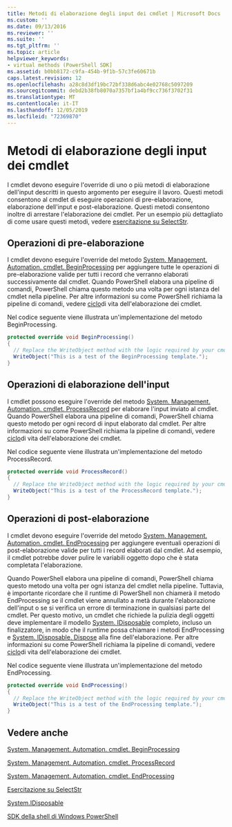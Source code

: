 ```yaml
---
title: Metodi di elaborazione degli input dei cmdlet | Microsoft Docs
ms.custom: ''
ms.date: 09/13/2016
ms.reviewer: ''
ms.suite: ''
ms.tgt_pltfrm: ''
ms.topic: article
helpviewer_keywords:
- virtual methods (PowerShell SDK]
ms.assetid: b0bb8172-c9fa-454b-9f1b-57c3fe60671b
caps.latest.revision: 12
ms.openlocfilehash: a28c8d3df19bc72bf338d6abc4e02768c5097209
ms.sourcegitcommit: debd2b38fb8070a7357bf1a4bf9cc736f3702f31
ms.translationtype: MT
ms.contentlocale: it-IT
ms.lasthandoff: 12/05/2019
ms.locfileid: "72369870"
---
```

# <a name="cmdlet-input-processing-methods"></a>Metodi di elaborazione degli input dei cmdlet

I cmdlet devono eseguire l'override di uno o più metodi di elaborazione dell'input descritti in questo argomento per eseguire il lavoro.
Questi metodi consentono al cmdlet di eseguire operazioni di pre-elaborazione, elaborazione dell'input e post-elaborazione.
Questi metodi consentono inoltre di arrestare l'elaborazione dei cmdlet.
Per un esempio più dettagliato di come usare questi metodi, vedere [esercitazione su SelectStr](selectstr-tutorial.md).

## <a name="pre-processing-operations"></a>Operazioni di pre-elaborazione

I cmdlet devono eseguire l'override del metodo [System. Management. Automation. cmdlet. BeginProcessing](/dotnet/api/System.Management.Automation.Cmdlet.BeginProcessing) per aggiungere tutte le operazioni di pre-elaborazione valide per tutti i record che verranno elaborati successivamente dal cmdlet.
Quando PowerShell elabora una pipeline di comandi, PowerShell chiama questo metodo una volta per ogni istanza del cmdlet nella pipeline.
Per altre informazioni su come PowerShell richiama la pipeline di comandi, vedere [ciclo](/previous-versions/ms714429(v=vs.85))di vita dell'elaborazione dei cmdlet.

Nel codice seguente viene illustrata un'implementazione del metodo BeginProcessing.

```csharp
protected override void BeginProcessing()
{
  // Replace the WriteObject method with the logic required by your cmdlet.
  WriteObject("This is a test of the BeginProcessing template.");
}
```

## <a name="input-processing-operations"></a>Operazioni di elaborazione dell'input

I cmdlet possono eseguire l'override del metodo [System. Management. Automation. cmdlet. ProcessRecord](/dotnet/api/System.Management.Automation.Cmdlet.ProcessRecord) per elaborare l'input inviato al cmdlet.
Quando PowerShell elabora una pipeline di comandi, PowerShell chiama questo metodo per ogni record di input elaborato dal cmdlet.
Per altre informazioni su come PowerShell richiama la pipeline di comandi, vedere [ciclo](/previous-versions/ms714429(v=vs.85))di vita dell'elaborazione dei cmdlet.

Nel codice seguente viene illustrata un'implementazione del metodo ProcessRecord.

```csharp
protected override void ProcessRecord()
{
  // Replace the WriteObject method with the logic required by your cmdlet.
  WriteObject("This is a test of the ProcessRecord template.");
}
```

## <a name="post-processing-operations"></a>Operazioni di post-elaborazione

I cmdlet devono eseguire l'override del metodo [System. Management. Automation. cmdlet. EndProcessing](/dotnet/api/System.Management.Automation.Cmdlet.EndProcessing) per aggiungere eventuali operazioni di post-elaborazione valide per tutti i record elaborati dal cmdlet.
Ad esempio, il cmdlet potrebbe dover pulire le variabili oggetto dopo che è stata completata l'elaborazione.

Quando PowerShell elabora una pipeline di comandi, PowerShell chiama questo metodo una volta per ogni istanza del cmdlet nella pipeline.
Tuttavia, è importante ricordare che il runtime di PowerShell non chiamerà il metodo EndProcessing se il cmdlet viene annullato a metà durante l'elaborazione dell'input o se si verifica un errore di terminazione in qualsiasi parte del cmdlet.
Per questo motivo, un cmdlet che richiede la pulizia degli oggetti deve implementare il modello [System. IDisposable](/dotnet/api/System.IDisposable) completo, incluso un finalizzatore, in modo che il runtime possa chiamare i metodi EndProcessing e [System. IDisposable. Dispose](/dotnet/api/System.IDisposable.Dispose) alla fine dell'elaborazione.
Per altre informazioni su come PowerShell richiama la pipeline di comandi, vedere [ciclo](/previous-versions/ms714429(v=vs.85))di vita dell'elaborazione dei cmdlet.

Nel codice seguente viene illustrata un'implementazione del metodo EndProcessing.

```csharp
protected override void EndProcessing()
{
  // Replace the WriteObject method with the logic required by your cmdlet.
  WriteObject("This is a test of the EndProcessing template.");
}
```

## <a name="see-also"></a>Vedere anche

[System. Management. Automation. cmdlet. BeginProcessing](/dotnet/api/System.Management.Automation.Cmdlet.BeginProcessing)

[System. Management. Automation. cmdlet. ProcessRecord](/dotnet/api/System.Management.Automation.Cmdlet.ProcessRecord)

[System. Management. Automation. cmdlet. EndProcessing](/dotnet/api/System.Management.Automation.Cmdlet.EndProcessing)

[Esercitazione su SelectStr](selectstr-tutorial.md)

[System.IDisposable](/dotnet/api/System.IDisposable)

[SDK della shell di Windows PowerShell](../windows-powershell-reference.md)
